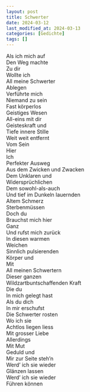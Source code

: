 ```yaml
---
layout: post
title: Schwerter
date: 2024-03-12
last_modified_at: 2024-03-13
categories: [Gedichte]
tags: []
---
```


Als ich mich auf  
Den Weg machte  
Zu dir  
Wollte ich  
All meine Schwerter  
Ablegen  
Verführte mich  
Niemand zu sein  
Fast körperlos  
Geistiges Wesen  
All-eins mit dir  
Geisteskraft und  
Tiefe innere Stille  
Weit weit entfernt  
Vom Sein  
Hier  
Ich  
Perfekter Ausweg  
Aus dem
Zwicken und Zwacken  
Dem Unklaren und  
Widersprüchlichen  
Dem sowohl-als-auch  
Und tief im Dunkeln lauernden  
Altem Schmerz  
Sterbenmüssen  
Doch du  
Brauchst mich hier  
Ganz  
Und rufst mich zurück  
In diesen warmen  
Weichen  
Sinnlich pulsierenden  
Körper und  
Mit  
All meinen Schwertern  
Dieser ganzen  
Wildzartbuntschaffenden Kraft  
Die du  
In mich gelegt hast  
Als du dich  
In mir erschufst  
Die Schwerter rosten  
Wo ich sie  
Achtlos liegen liess  
Mit grosser Liebe  
Allerdings  
Mit Mut  
Geduld und  
Mir zur Seite steh’n  
Werd’ ich sie wieder  
Glänzen lassen  
Werd’ ich sie wieder  
Führen können